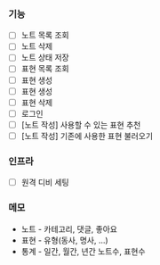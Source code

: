 ### 기능
- [ ] 노트 목록 조회
- [ ] 노트 삭제
- [ ] 노트 상태 저장
- [ ] 표현 목록 조회
- [ ] 표현 생성
- [ ] 표현 생성
- [ ] 표현 삭제
- [ ] 로그인
- [ ] [노트 작성] 사용할 수 있는 표현 추천
- [ ] [노트 작성] 기존에 사용한 표현 불러오기

### 인프라
- [ ] 원격 디비 세팅

### 메모
- 노트 - 카테고리, 댓글, 좋아요
- 표현 - 유형(동사, 명사, ...)
- 통계 - 일간, 월간, 년간 노트수, 표현수